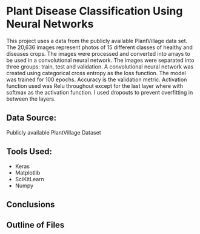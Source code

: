 # Plant Disease Classification Using Neural Networks
This project uses a data from the publicly available PlantVillage data set. The 20,636 images represent photos of 15 different classes of healthy and diseases crops. The images were processed and converted into arrays to be used in a convolutional neural network. The images were separated into three groups: train, test and validation. A convolutional neural network was created using categorical cross entropy as the loss function. The model was trained for 100 epochs. Accuracy is the validation metric. Activation function used was Relu throughout except for the last layer where with softmax as the activation function. I used dropouts to prevent overfitting in between the layers. 

## Data Source: 

Publicly available PlantVillage Dataset

## Tools Used:

- Keras
- Matplotlib
- SciKitLearn
- Numpy


## Conclusions




## Outline of Files

